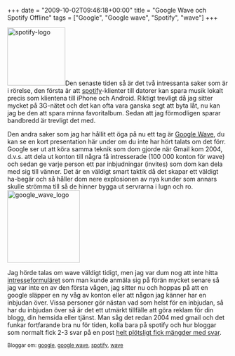 +++
date = "2009-10-02T09:46:18+00:00"
title = "Google Wave och Spotify Offline"
tags = ["Google", "Google wave", "Spotify", "wave"]
+++

[<img class="size-full wp-image-746 alignleft" title="spotify-logo" src="/images/2009/09/spotify-logo.jpg" alt="spotify-logo" width="132" height="132" />][1]Den senaste tiden så är det två intressanta saker som är i rörelse, den första är att [spotify][2]-klienter till datorer kan spara musik lokalt precis som klientena till iPhone och Android. Riktigt trevligt då jag sitter mycket på 3G-nätet och det kan ofta vara ganska segt att byta låt, nu kan jag be den att spara minna favoritalbum. Sedan att jag förmodligen sparar bandbredd är trevligt det med.

Den andra saker som jag har hållit ett öga på nu ett tag är [Google Wave][3], du kan se en kort presentation här under om du inte har hört talats om det förr. Google ser ut att köra samma teknik som dom gjorde när Gmail kom 2004, d.v.s. att dela ut konton till några få intresserade (100 000 konton för wave) och sedan ge varje person ett par inbjudningar (invites) som dom kan dela med sig till vänner. Det är en väldigt smart taktik då det skapar ett väldigt ha-begär och så håller dom nere explosionen av nya kunder som annars skulle strömma till så de hinner bygga ut servrarna i lugn och ro.<img class="alignright size-full wp-image-767" title="google_wave_logo" src="/images/2009/10/google_wave_logo.jpg" alt="google_wave_logo" width="165" height="165" />

Jag hörde talas om wave väldigt tidigt, men jag var dum nog att inte hitta [intresseformuläret][4] som man kunde anmäla sig på förän mycket senare så jag var inte en av den första vågen, jag sitter nu och hoppas på att en google släpper en ny våg av konton eller att någon jag känner har en inbjudan över. Vissa personer gör nästan vad som helst för en inbjudan, så har du inbjudan över så är det ett utmärkt tillfälle att göra reklam för din blogg, din hemsida eller tjänst. Man såg det redan 2004 med gmail och det funkar fortfarande bra nu för tiden, kolla bara på spotify och hur bloggar som normalt fick 2-3 svar på en post [helt plötsligt fick mängder med svar][5].



<small> <p class='technorati-tags'>
  Bloggar om: <a class='technorati-link' href='http://bloggar.se/om/google' rel='tag' target='_self'>google</a>, <a class='technorati-link' href='http://bloggar.se/om/google+wave' rel='tag' target='_self'>google wave</a>, <a class='technorati-link' href='http://bloggar.se/om/spotify' rel='tag' target='_self'>spotify</a>, <a class='technorati-link' href='http://bloggar.se/om/wave' rel='tag' target='_self'>wave</a>
</p></small>

 [1]: /images/2009/09/spotify-logo.jpg
 [2]: http://www.spotify.com
 [3]: http://wave.google.com
 [4]: https://services.google.com/fb/forms/wavesignup/
 [5]: http://www.tmn.nu/blog/2009/07/12/tavling-101-spotify-invites-att-vinna/
